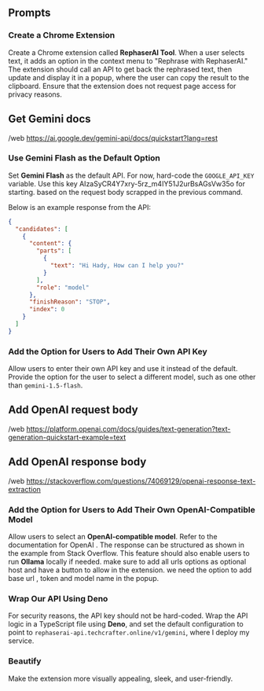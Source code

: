 ## Prompts

### Create a Chrome Extension

Create a Chrome extension called **RephaserAI Tool**. When a user selects text, it adds an option in the context menu to "Rephrase with RephaserAI." The extension should call an API to get back the rephrased text, then update and display it in a popup, where the user can copy the result to the clipboard. Ensure that the extension does not request page access for privacy reasons.

## Get Gemini docs
/web https://ai.google.dev/gemini-api/docs/quickstart?lang=rest 
### Use Gemini Flash as the Default Option

Set **Gemini Flash** as the default API. For now, hard-code the `GOOGLE_API_KEY` variable. Use this key AIzaSyCR4Y7xry-5rz_m4IY51J2urBsAGsVw35o for starting. based on the request body scrapped in the previous command.

Below is an example response from the API:
```json
{
  "candidates": [
    {
      "content": {
        "parts": [
          {
            "text": "Hi Hady, How can I help you?"
          }
        ],
        "role": "model"
      },
      "finishReason": "STOP",
      "index": 0
    }
  ]
}
```

### Add the Option for Users to Add Their Own API Key

Allow users to enter their own API key and use it instead of the default. Provide the option for the user to select a different model, such as one other than `gemini-1.5-flash`.

## Add OpenAI request body
/web https://platform.openai.com/docs/guides/text-generation?text-generation-quickstart-example=text
## Add OpenAI response body
/web https://stackoverflow.com/questions/74069129/openai-response-text-extraction

### Add the Option for Users to Add Their Own OpenAI-Compatible Model

Allow users to select an **OpenAI-compatible model**. Refer to the documentation for OpenAI . The response can be structured as shown in the example from Stack Overflow. This feature should also enable users to run **Ollama** locally if needed. make sure to add all urls options as optional host and have a button to allow in the extension. we need the option to add base url , token and model name in the popup. 

### Wrap Our API Using Deno

For security reasons, the API key should not be hard-coded. Wrap the API logic in a TypeScript file using **Deno**, and set the default configuration to point to `rephaserai-api.techcrafter.online/v1/gemini`, where I deploy my service.

### Beautify

Make the extension more visually appealing, sleek, and user-friendly.
